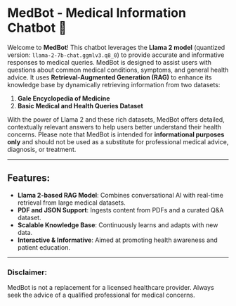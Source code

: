 # MedBot - Medical Information Chatbot 🤖

Welcome to **MedBot**! This chatbot leverages the **Llama 2 model** (quantized version: `llama-2-7b-chat.ggmlv3.q8_0`) to provide accurate and informative responses to medical queries. MedBot is designed to assist users with questions about common medical conditions, symptoms, and general health advice. It uses **Retrieval-Augmented Generation (RAG)** to enhance its knowledge base by dynamically retrieving information from two datasets:  

1. **Gale Encyclopedia of Medicine**  
2. **Basic Medical and Health Queries Dataset**  

With the power of Llama 2 and these rich datasets, MedBot offers detailed, contextually relevant answers to help users better understand their health concerns. Please note that MedBot is intended for **informational purposes only** and should not be used as a substitute for professional medical advice, diagnosis, or treatment.

---

## Features:
- **Llama 2-based RAG Model**: Combines conversational AI with real-time retrieval from large medical datasets.
- **PDF and JSON Support**: Ingests content from PDFs and a curated Q&A dataset.
- **Scalable Knowledge Base**: Continuously learns and adapts with new data.
- **Interactive & Informative**: Aimed at promoting health awareness and patient education.

---

### Disclaimer:
MedBot is not a replacement for a licensed healthcare provider. Always seek the advice of a qualified professional for medical concerns.

